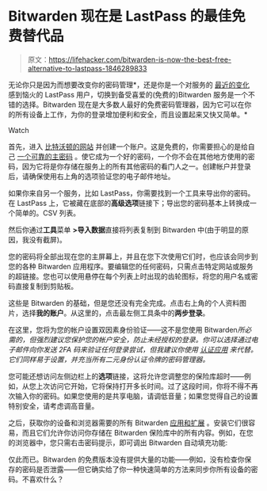 # Bitwarden 现在是 LastPass 的最佳免费替代品

> 原文：<https://lifehacker.com/bitwarden-is-now-the-best-free-alternative-to-lastpass-1846289833>

无论你只是因为而想要改变你的密码管理*，还是你是一个对服务的 [最近的变化](https://blog.lastpass.com/2021/02/changes-to-lastpass-free/) 感到恼火的 LastPass 用户，切换到备受喜爱的(免费的)Bitwarden 服务是一个不错的选择。Bitwarden 现在是大多数人最好的免费密码管理器，因为它可以在你的所有设备上工作，为你的登录增加便利和安全，而且设置起来又快又简单。*

Watch

首先，进入 [比特沃顿的网站](https://bitwarden.com/) 并创建一个账户。这是免费的，你需要担心的是给自己 [一个可靠的主密码](https://lifehacker.com/how-to-create-secure-passwords-that-arent-impossible-to-1825048324) 。使它成为一个好的密码，一个你不会在其他地方使用的密码，因为它将是你存储在服务上的所有其他密码的看门人之一。创建帐户并登录后，请确保使用右上角的选项验证您的电子邮件地址。

如果你来自另一个服务，比如 LastPass，你需要找到一个工具来导出你的密码。在 LastPass 上，它被藏在底部的**高级选项**链接下；导出您的密码基本上转换成一个简单的。CSV 列表。

然后你通过**工具**菜单 **>导入数据**直接将列表复制到 Bitwarden 中(由于明显的原因，我没有截屏)。

您的密码将全部出现在您的主屏幕上，并且在您下次使用它们时，也应该会同步到您的各种 Bitwarden 应用程序。要编辑您的任何密码，只需点击特定网站或服务的超链接。您也可以使用悬停在每个列表上时出现的齿轮图标，将您的用户名或密码直接复制到剪贴板。

这些是 Bitwarden 的基础，但是您还没有完全完成。点击右上角的个人资料图片，选择**我的账户**。从这里的，点击最左侧工具条中的**两步登录**。

在这里，您将为您的帐户设置双因素身份验证——这不是您使用 Bitwarden*所必需的，但强烈建议您保护您的帐户安全，防止未经授权的登录。你可以选择通过电子邮件向你发送 2FA 码来验证任何登录尝试，但我建议你使用 [认证应用](https://lifehacker.com/how-do-i-switch-from-one-2fa-authentication-app-to-anot-1842296754) 来代替。它们同样易于设置，并充当所有二元身份认证令牌的密码管理器。* 

您可能还想访问左侧边栏上的**选项**链接，这将允许您调整您的保险库超时——例如，从您上次访问它开始，它将保持打开多长时间。过了这段时间，你将不得不再次输入你的密码。如果您使用的是共享电脑，请调低音量；如果您觉得自己的设置特别安全，请考虑调高音量。

之后，获取你的设备和浏览器需要的所有 Bitwarden [应用和扩展](https://bitwarden.com/download/) 。安装它们很容易，而且它们允许你访问你存储在 Bitwarden 保险库中的所有内容。例如，在您的浏览器中，您只需右击密码提示，即可调出 Bitwarden 自动填充功能:

仅此而已。Bitwarden 的免费版本没有提供大量的功能——例如，没有检查你保存的密码是否泄露——但它确实给了你一种快速简单的方法来同步你所有设备的密码。不喜欢什么？